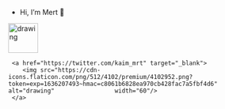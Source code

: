 - Hi, I’m Mert 👋 

<div style={display:'flex'}>
     <a href="https://www.linkedin.com/in/mert-kaim/" target="_blank" style={margin-right:20px} >
          <img src="https://cdn-icons-png.flaticon.com/512/145/145807.png" alt="drawing" width="60"/>
     </a>
 
     <a href="https://twitter.com/kaim_mrt" target="_blank">
        <img src="https://cdn-icons.flaticon.com/png/512/4102/premium/4102952.png?token=exp=1636207493~hmac=c8061b6828ea970cb428fac7a5fbf4d6" alt="drawing"                 width="60"/>
     </a>
</div>




<!---
kaimmrt/kaimmrt is a ✨ special ✨ repository because its `README.md` (this file) appears on your GitHub profile.
You can click the Preview link to take a look at your changes.
--->
